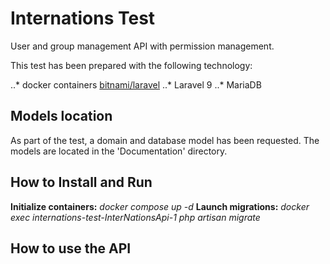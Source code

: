 # Internations Test

User and group management API with permission management.

This test has been prepared with the following technology:

..* docker containers [bitnami/laravel](https://hub.docker.com/r/bitnami/laravel)
..* Laravel 9
..* MariaDB

## Models location

As part of the test, a domain and database model has been requested.
The models are located in the 'Documentation' directory.

## How to Install and Run

**Initialize containers:** *docker compose up -d*
**Launch migrations:** *docker exec internations-test-InterNationsApi-1 php artisan migrate*

## How to use the API